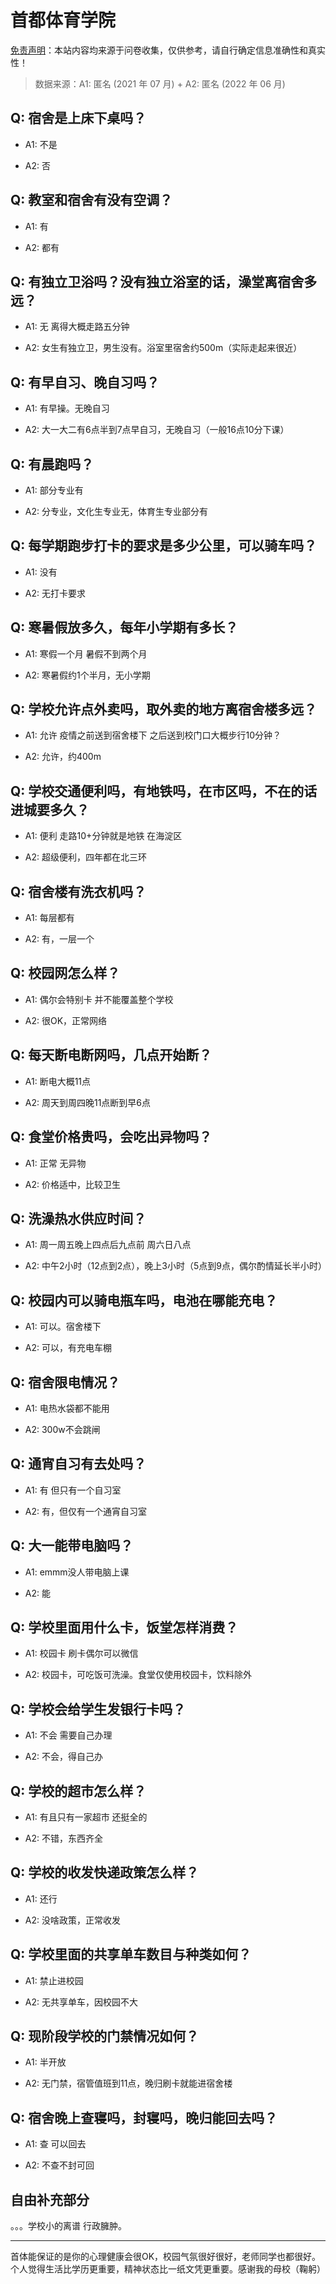 # 首都体育学院

[免责声明](https://colleges.chat/#_3)：本站内容均来源于问卷收集，仅供参考，请自行确定信息准确性和真实性！

> 数据来源：A1: 匿名 (2021 年 07 月) + A2: 匿名 (2022 年 06 月)

## Q: 宿舍是上床下桌吗？

- A1: 不是

- A2: 否

## Q: 教室和宿舍有没有空调？

- A1: 有

- A2: 都有

## Q: 有独立卫浴吗？没有独立浴室的话，澡堂离宿舍多远？

- A1: 无 离得大概走路五分钟

- A2: 女生有独立卫，男生没有。浴室里宿舍约500m（实际走起来很近）

## Q: 有早自习、晚自习吗？

- A1: 有早操。无晚自习

- A2: 大一大二有6点半到7点早自习，无晚自习（一般16点10分下课）

## Q: 有晨跑吗？

- A1: 部分专业有

- A2: 分专业，文化生专业无，体育生专业部分有

## Q: 每学期跑步打卡的要求是多少公里，可以骑车吗？

- A1: 没有

- A2: 无打卡要求

## Q: 寒暑假放多久，每年小学期有多长？

- A1: 寒假一个月 暑假不到两个月

- A2: 寒暑假约1个半月，无小学期

## Q: 学校允许点外卖吗，取外卖的地方离宿舍楼多远？

- A1: 允许 疫情之前送到宿舍楼下 之后送到校门口大概步行10分钟？

- A2: 允许，约400m

## Q: 学校交通便利吗，有地铁吗，在市区吗，不在的话进城要多久？

- A1: 便利 走路10+分钟就是地铁 在海淀区

- A2: 超级便利，四年都在北三环

## Q: 宿舍楼有洗衣机吗？

- A1: 每层都有

- A2: 有，一层一个

## Q: 校园网怎么样？

- A1: 偶尔会特别卡 并不能覆盖整个学校

- A2: 很OK，正常网络

## Q: 每天断电断网吗，几点开始断？

- A1: 断电大概11点

- A2: 周天到周四晚11点断到早6点

## Q: 食堂价格贵吗，会吃出异物吗？

- A1: 正常 无异物

- A2: 价格适中，比较卫生

## Q: 洗澡热水供应时间？

- A1: 周一周五晚上四点后九点前  周六日八点

- A2: 中午2小时（12点到2点），晚上3小时（5点到9点，偶尔酌情延长半小时）

## Q: 校园内可以骑电瓶车吗，电池在哪能充电？

- A1: 可以。宿舍楼下

- A2: 可以，有充电车棚

## Q: 宿舍限电情况？

- A1: 电热水袋都不能用

- A2: 300w不会跳闸

## Q: 通宵自习有去处吗？

- A1: 有 但只有一个自习室

- A2: 有，但仅有一个通宵自习室

## Q: 大一能带电脑吗？

- A1: emmm没人带电脑上课

- A2: 能

## Q: 学校里面用什么卡，饭堂怎样消费？

- A1: 校园卡 刷卡偶尔可以微信

- A2: 校园卡，可吃饭可洗澡。食堂仅使用校园卡，饮料除外

## Q: 学校会给学生发银行卡吗？

- A1: 不会 需要自己办理

- A2: 不会，得自己办

## Q: 学校的超市怎么样？

- A1: 有且只有一家超市 还挺全的

- A2: 不错，东西齐全

## Q: 学校的收发快递政策怎么样？

- A1: 还行

- A2: 没啥政策，正常收发

## Q: 学校里面的共享单车数目与种类如何？

- A1: 禁止进校园

- A2: 无共享单车，因校园不大

## Q: 现阶段学校的门禁情况如何？

- A1: 半开放

- A2: 无门禁，宿管值班到11点，晚归刷卡就能进宿舍楼

## Q: 宿舍晚上查寝吗，封寝吗，晚归能回去吗？

- A1: 查 可以回去

- A2: 不查不封可回

## 自由补充部分

。。。学校小的离谱 行政臃肿。

***

首体能保证的是你的心理健康会很OK，校园气氛很好很好，老师同学也都很好。个人觉得生活比学历更重要，精神状态比一纸文凭更重要。感谢我的母校（鞠躬）